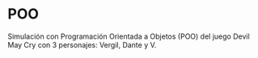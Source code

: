 # POO
Simulación con Programación Orientada a Objetos (POO) del juego Devil May Cry con 3 personajes: Vergil, Dante y V.
